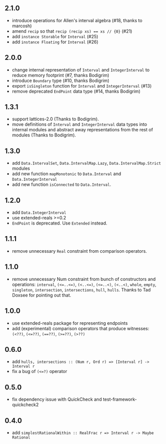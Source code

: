 2.1.0
-----

* introduce operations for Allen's interval algebra (#18, thanks to marcosh)
* amend `recip` so that `recip (recip xs) == xs // {0}` (#21)
* add `instance Storable` for `Interval` (#25)
* add `instance Floating` for `Interval` (#26)

2.0.0
-----
* change internal representation of `Interval` and `IntegerInterval` to
  reduce memory footprint (#7, thanks Bodigrim)
* introduce `Boundary` type (#10, thanks Bodigrim)
* export `isSingleton` function for `Interval` and `IntegerInterval` (#13)
* remove deprecated `EndPoint` data type (#14, thanks Bodigrim)

1.3.1
-----
* support lattices-2.0 (Thanks to Bodigrim).
* move definitions of `Interval` and `IntegerInterval` data types into
  internal modules and abstract away representations from the rest of
  modules (Thanks to Bodigrim).


1.3.0
-----
* add `Data.IntervalSet`, `Data.IntervalMap.Lazy`, `Data.IntervalMap.Strict` modules
* add new function `mapMonotonic` to `Data.Interval` and `Data.IntegerInterval`
* add new function `isConnected` to `Data.Interval`.

1.2.0
-----
* add `Data.IntegerInterval`
* use extended-reals >=0.2
* `EndPoint` is deprecated. Use `Extended` instead.

1.1.1
-----
* remove unnecessary `Real` constraint from comparison operators.

1.1.0
-----
* remove unnecessary Num constraint from bunch of constructors and operations:
  `interval`, `(<=..<=)`, `(<..<=)`, `(<=..<)`, `(<..<)`, `whole`, `empty`,
  `singleton`, `intersection`, `intersections`, `hull`, `hulls`.
  Thanks to Tad Doxsee for pointing out that.

1.0.0
-----
* use extended-reals package for representing endpoints
* add (experimental) comparison operators that produce witnesses:
  `(<??)`, `(<=??)`, `(==??)`, `(>=??)`, `(>??)`

0.6.0
-----
* add `hulls, intersections :: (Num r, Ord r) => [Interval r] -> Interval r`
* fix a bug of `(<=?)` operator

0.5.0
-----
* fix dependency issue with QuickCheck and test-framework-quickcheck2

0.4.0
-----
* add `simplestRationalWithin :: RealFrac r => Interval r -> Maybe Rational`
